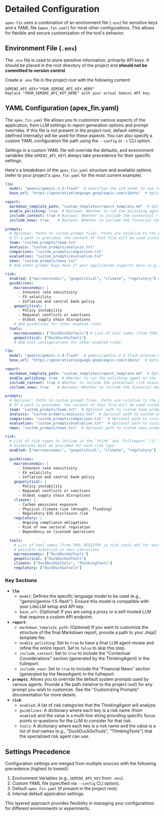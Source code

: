 # Detailed Configuration

`apex-fin` uses a combination of an environment file (`.env`) for sensitive keys and a YAML file (`apex_fin.yaml`) for most other configurations. This allows for flexible and secure customization of the tool's behavior.

## Environment File (`.env`)

The `.env` file is used to store sensitive information, primarily API keys. It should be placed in the root directory of the project and **should not be committed to version control**.

Create a `.env` file in the project root with the following content:

```env
GEMINI_API_KEY="YOUR_GEMINI_API_KEY_HERE"
Replace "YOUR_GEMINI_API_KEY_HERE" with your actual Gemini API key.
```

## YAML Configuration (apex_fin.yaml)

The `apex_fin.yaml` file allows you to customize various aspects of the application, from LLM settings to report generation options and prompt overrides. If this file is not present in the project root, default settings (defined internally) will be used for these aspects. You can also specify a custom YAML configuration file path using the `--config` or `-c` CLI option.

Settings in a custom YAML file will override the defaults, and environment variables (like `GEMINI_API_KEY`) always take precedence for their specific settings.

Here's a breakdown of the `apex_fin.yaml` structure and available options (refer to your project's `apex_fin.yaml` for the most current example):

```yaml
llm:
  model: "gemini/gemini-1.5-flash"  # Specifies the LLM model to use (e.g., from LiteLLM supported models)
  base_url: "https://generativelanguage.googleapis.com/v1beta"  # Optional: Custom base URL for the LLM API

report:
  markdown_template_path: "custom_templates/report_template.md"  # Optional: Path to a custom Markdown template for the full report
  enable_polishing: true  # Boolean: Whether to run the polishing agent on the full report for refinement
  include_context: true # Boolean: Whether to include the contextual risk assessment section in the full report
  include_news: true    # Boolean: Whether to include the financial news section in the full report

prompts:
  # Optional: Paths to custom prompt files. Paths are relative to the project root.
  # If a path is provided, the content of that file will be used instead of the default internal prompt.
  team: "custom_prompts/team.txt"
  analysis: "custom_prompts/analysis.txt"
  comparison: "custom_prompts/comparison.txt"
  evaluation: "custom_prompts/evaluation.txt"
  news: "custom_prompts/news.txt"
  # Add other prompt keys here if your application supports more (e.g., risk-specific prompts)

risk:
  enabled: ["macroeconomic", "geopolitical", "climate", "regulatory"] # List of risk types to include in the 'think' and 'fullreport' (if include_context is true)
  guidelines:
    macroeconomic: |
      - Interest rate sensitivity
      - FX volatility
      - Inflation and central bank policy
    geopolitical: |
      - Policy instability
      - Regional conflicts or sanctions
      - Global supply chain disruptions
    # Add guidelines for other enabled risks
  tools:
    macroeconomic: ["DuckDuckGoTools"] # List of tool names (from TOOL_REGISTRY in risk_tools.md) for each risk
    geopolitical: ["DuckDuckGoTools"]
    # Add tool configurations for other enabled risks
```

```yaml
llm:
  model: "gemini/gemini-2.0-flash"  # gemini/gemini-2.5-flash-preview-05-20
  base_url: "https://generativelanguage.googleapis.com/v1beta"  # Optional URL

report:
  markdown_template_path: "custom_templates/report_template.md"  # Optional path for custom report template
  enable_polishing: true  # Whether to run the polishing agent on the full report
  include_context: true # Whether to include the contextual risk assessment section
  include_news: true    # Boolean: Whether to include the financial news section in the full report

prompts:
  # Optional: Paths to custom prompt files. Paths are relative to the project root.
  # If a path is provided, the content of that file will be used instead of the default internal prompt.
  team: "custom_prompts/team.txt"  # Optional path to custom team prompt
  analysis: "custom_prompts/analysis.txt"  # Optional path to custom analysis prompt
  comparison: "custom_prompts/comparison.txt"  # Optional path to custom comparison prompt
  evaluation: "custom_prompts/evaluation.txt"  # Optional path to custom evaluation prompt
  news: "custom_prompts/news.txt"  # Optional path to custom news prompt

risk:
  # List of risk types to include in the 'think' and 'fullreport' (if include_context is true)
  # Guidelines must be provided for each risk type
  enabled: ["macroeconomic", "geopolitical", "climate", "regulatory"]

  guidelines:
    macroeconomic: |
      - Interest rate sensitivity
      - FX volatility
      - Inflation and central bank policy
    geopolitical: |
      - Policy instability
      - Regional conflicts or sanctions
      - Global supply chain disruptions
    climate: |
      - Carbon emissions exposure
      - Physical climate risk (drought, flooding)
      - Regulatory ESG disclosure risk
    regulatory: |
      - Ongoing compliance obligations
      - Risk of new sectoral regulation
      - Dependency on licensed operations

  tools:
    # List of tool names (from TOOL_REGISTRY in risk_tools.md) for each risk
    # possible extention in next iterations
    macroeconomic: ["DuckDuckGoTools"]
    geopolitical: ["DuckDuckGoTools"]
    climate: ["DuckDuckGoTools", "ThinkingTools"]
    regulatory: ["DuckDuckGoTools"]
```




### Key Sections

* **`llm`**:
  * `model`: Defines the specific language model to be used (e.g., "gemini/gemini-1.5-flash"). Ensure this model is compatible with your LiteLLM setup and API key.
  * `base_url`: (Optional) If you are using a proxy or a self-hosted LLM that requires a custom API endpoint.
* **`report`**:
  * `markdown_template_path`: (Optional) If you want to customize the structure of the final Markdown report, provide a path to your Jinja2 template file.
  * `enable_polishing`: Set to `true` to have a final LLM agent review and refine the entire report. Set to `false` to skip this step.
  * `include_context`: Set to `true` to include the "Contextual Considerations" section (generated by the ThinkingAgent) in the fullreport.
  * `include_news`: Set to `true` to include the "Financial News" section (generated by the NewsAgent) in the fullreport.
* **`prompts`**:
    Allows you to override the default system prompts used by various agents. Provide a file path (relative to the project root) for any prompt you wish to customize. See the "Customizing Prompts" documentation for more details.
* **`risk`**:
  * `enabled`: A list of risk categories that the ThinkingAgent will analyze.
  * `guidelines`: A dictionary where each key is a risk name (from `enabled`) and the value is a multi-line string providing specific focus points or questions for the LLM to consider for that risk.
  * `tools`: A dictionary where each key is a risk name and the value is a list of tool names (e.g., "DuckDuckGoTools", "ThinkingTools") that the specialized risk agent can use.

## Settings Precedence

Configuration settings are merged from multiple sources with the following precedence (highest to lowest):

1. Environment Variables (e.g., `GEMINI_API_KEY` from `.env`).
2. Custom YAML file (specified via `--config` CLI option).
3. Default `apex_fin.yaml` (if present in the project root).
4. Internal default application settings.

This layered approach provides flexibility in managing your configurations for different environments or experiments.
